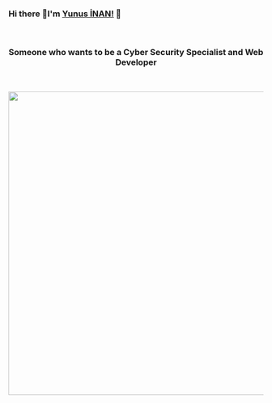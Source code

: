 ### Hi there 👋I'm [Yunus İNAN!](https://github.com/Ynsinan) 👋
<br/>
<h3 align="center">Someone who wants to be a Cyber Security Specialist and Web Developer</h3>
<br/>
<p align="center">
   <img src="https://media.giphy.com/media/RnPRNP5ICPl6M/giphy.gif" width="600" />
</p>
<!--<p align="left"> 
  <img src="https://komarev.com/ghpvc/?username=ynsinan"%20 alt="ynsinan"/> 
</p> -->

<!--**Languages and Tools:**  
<br/>
<br/>

<br><br>

![Anurag's github stats](https://github-readme-stats.vercel.app/api?username=Ynsinan&theme=midnight-purple&show_icons=true)
![Top Langs](https://github-readme-stats.vercel.app/api/top-langs/?username=Ynsinan&layout=compact&theme=midnight-purple)
<!-- 
<p align="center">
Social Media<br/><br/> 
<code align="center" ><a href="https://www.linkedin.com/in/yunusinan/"><!-- resimle link oluşturma.-->
<!--<img src="https://www.flaticon.com/svg/vstatic/svg/174/174857.svg?token=exp=1610578036~hmac=d3be78c5f9f78daa7737042915c13b8d" height="50"></a></code>
</p> -->



<!--
**Ynsinan/Ynsinan** is a ✨ _special_ ✨ repository because its `README.md` (this file) appears on your GitHub profile.

Here are some ideas to get you started:

- 🔭 I’m currently working on ...
- 🌱 I’m currently learning ...
- 👯 I’m looking to collaborate on ...
- 🤔 I’m looking for help with ...
- 💬 Ask me about ...
- 📫 How to reach me: ...
- 😄 Pronouns: ...
- ⚡ Fun fact: ...

-->
